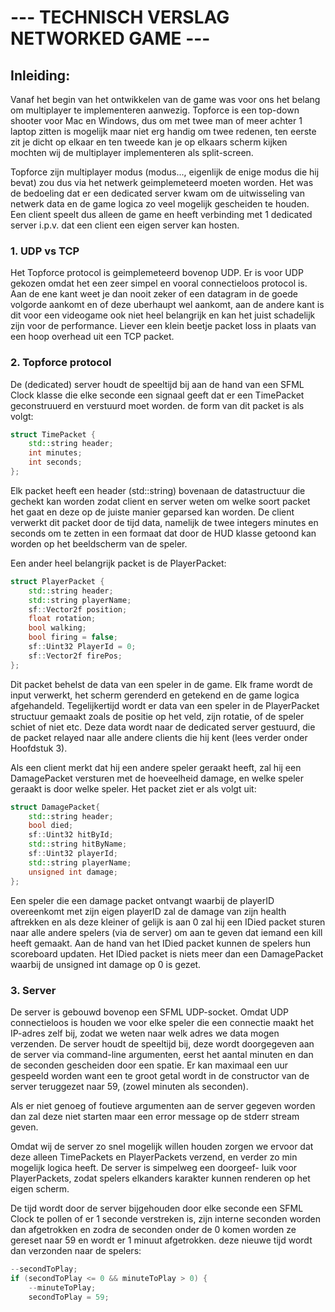 # --- TECHNISCH VERSLAG NETWORKED GAME ---

## Inleiding:
Vanaf het begin van het ontwikkelen van de game was
voor ons het belang om multiplayer te implementeren
aanwezig. Topforce is een top-down shooter voor Mac
en Windows, dus om met twee man of meer achter 1 
laptop zitten is mogelijk maar niet erg handig om
twee redenen, ten eerste zit je dicht op elkaar en
ten tweede kan je op elkaars scherm kijken mochten
wij de multiplayer implementeren als split-screen.

Topforce zijn multiplayer modus (modus..., eigenlijk
de enige modus die hij bevat) zou dus via het netwerk
geimplemeteerd moeten worden. Het was de bedoeling
dat er een dedicated server kwam om de uitwisseling
van netwerk data en de game logica zo veel mogelijk
gescheiden te houden. Een client speelt dus alleen de
game en heeft verbinding met 1 dedicated server i.p.v.
dat een client een eigen server kan hosten.


### 1. UDP vs TCP
Het Topforce protocol is geimplemeteerd bovenop UDP.
Er is voor UDP gekozen omdat het een zeer simpel en
vooral connectieloos protocol is. Aan de ene kant
weet je dan nooit zeker of een datagram in de goede
volgorde aankomt en of deze uberhaupt wel aankomt,
aan de andere kant is dit voor een videogame ook 
niet heel belangrijk en kan het juist schadelijk 
zijn voor de performance. Liever een klein beetje
packet loss in plaats van een hoop overhead uit een
TCP packet.


### 2. Topforce protocol
De (dedicated) server houdt de speeltijd bij aan de
hand van een SFML Clock klasse die elke seconde een
signaal geeft dat er een TimePacket geconstruuerd
en verstuurd moet worden. de form van dit packet is
als volgt:
```cpp
struct TimePacket {
	std::string header;
	int minutes;
	int seconds;
};
```
Elk packet heeft een header (std::string) bovenaan
de datastructuur die gechekt kan worden zodat client
en server weten om welke soort packet het gaat en
deze op de juiste manier geparsed kan worden. De
client verwerkt dit packet door de tijd data, namelijk
de twee integers minutes en seconds om te zetten in
een formaat dat door de HUD klasse getoond kan worden
op het beeldscherm van de speler.

Een ander heel belangrijk packet is de PlayerPacket:
```cpp
struct PlayerPacket {
	std::string header;
	std::string playerName;
	sf::Vector2f position;
	float rotation;
	bool walking;
	bool firing = false;
	sf::Uint32 PlayerId = 0;
	sf::Vector2f firePos;
};
```
Dit packet behelst de data van een speler in de
game. Elk frame wordt de input verwerkt, het 
scherm gerenderd en getekend en de game logica
afgehandeld. Tegelijkertijd wordt er data van
een speler in de PlayerPacket structuur gemaakt
zoals de positie op het veld, zijn rotatie, of de
speler schiet of niet etc. Deze data wordt naar de
dedicated server gestuurd, die de packet relayed
naar alle andere clients die hij kent (lees verder
onder Hoofdstuk 3).

Als een client merkt dat hij een andere speler
geraakt heeft, zal hij een DamagePacket versturen met
de hoeveelheid damage, en welke speler geraakt is door
welke speler. Het packet ziet er als volgt uit:
```cpp
struct DamagePacket{
	std::string header;
	bool died;
	sf::Uint32 hitById;
	std::string hitByName;
	sf::Uint32 playerId;
	std::string playerName;
	unsigned int damage;
};
```
Een speler die een damage packet ontvangt waarbij de 
playerID overeenkomt met zijn eigen playerID zal de
damage van zijn health aftrekken en als deze kleiner
of gelijk is aan 0 zal hij een IDied packet sturen 
naar alle andere spelers (via de server) om aan te
geven dat iemand een kill heeft gemaakt. Aan de hand
van het IDied packet kunnen de spelers hun scoreboard
updaten. Het IDied packet is niets meer dan een
DamagePacket waarbij de unsigned int damage op
0 is gezet.


### 3. Server
De server is gebouwd bovenop een SFML UDP-socket.
Omdat UDP connectieloos is houden we voor elke speler
die een connectie maakt het IP-adres zelf bij,
zodat we weten naar welk adres we data mogen verzenden.
De server houdt de speeltijd bij, deze wordt doorgegeven
aan de server via command-line argumenten, eerst het
aantal minuten en dan de seconden gescheiden door een
spatie. Er kan maximaal een uur gespeeld worden want
een te groot getal wordt in de constructor van
de server teruggezet naar 59, (zowel minuten
als seconden).

Als er niet genoeg of foutieve argumenten aan de 
server gegeven worden dan zal deze niet starten maar
een error message op de stderr stream geven.

Omdat wij de server zo snel mogelijk willen houden
zorgen we ervoor dat deze alleen TimePackets en
PlayerPackets verzend, en verder zo min mogelijk
logica heeft. De server is simpelweg een doorgeef-
luik voor PlayerPackets, zodat spelers elkanders
karakter kunnen renderen op het eigen scherm.

De tijd wordt door de server bijgehouden door
elke seconde een SFML Clock te pollen of er 1
seconde verstreken is, zijn interne seconden
worden dan afgetrokken en zodra de seconden onder
de 0 komen worden ze gereset naar 59 en wordt
er 1 minuut afgetrokken. deze nieuwe tijd wordt
dan verzonden naar de spelers:
```cpp
--secondToPlay;
if (secondToPlay <= 0 && minuteToPlay > 0) {
	--minuteToPlay;
	secondToPlay = 59;
```

